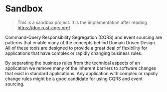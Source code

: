 # Sandbox

> This is a sandbox project. It is the implementation after reading https://doc.rust-cqrs.org/ 

Command-Query Responsibility Segregation (CQRS) and event sourcing are patterns that enable many of the concepts behind Domain Driven Design. All of these tools are designed to provide a great deal of flexibility for applications that have complex or rapidly changing business rules.

By separating the business rules from the technical aspects of an application we remove many of the inherent barriers to software changes that exist in standard applications. Any application with complex or rapidly change rules might be a good candidate for using CQRS and event sourcing.